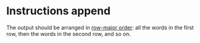 # Instructions append

The output should be arranged in [row-major order](https://en.wikipedia.org/wiki/Row-_and_column-major_order): all the words in the first row, then the words in the second row, and so on.
